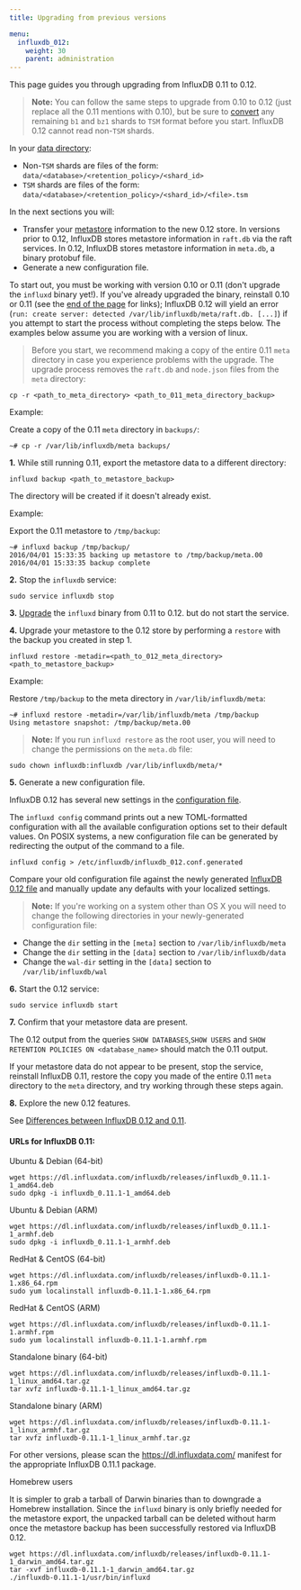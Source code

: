 ```yaml
---
title: Upgrading from previous versions

menu:
  influxdb_012:
    weight: 30
    parent: administration
---
```


This page guides you through upgrading from InfluxDB 0.11 to 0.12.

> **Note:**
You can follow the same steps to upgrade from 0.10 to 0.12 (just replace all the
0.11 mentions with 0.10), but be sure to [convert](/influxdb/v0.10/administration/upgrading/#convert-b1-and-bz1-shards-to-tsm1)
any remaining `b1` and `bz1` shards to `TSM` format before you start. InfluxDB
0.12 cannot read non-`TSM` shards.
>
In your [data directory](/influxdb/v0.12/administration/config/#dir-var-lib-influxdb-data):
>
* Non-`TSM` shards are files of the form: `data/<database>/<retention_policy>/<shard_id>`
* `TSM` shards are files of the form: `data/<database>/<retention_policy>/<shard_id>/<file>.tsm`

In the next sections you will:

* Transfer your [metastore](/influxdb/v0.12/concepts/glossary/#metastore)
information to the new 0.12 store.
In versions prior to 0.12, InfluxDB stores metastore
information in `raft.db` via the raft services.
In 0.12, InfluxDB stores metastore information in `meta.db`, a binary protobuf
file.
* Generate a new configuration file.

To start out, you must be working with version 0.10 or 0.11 (don't upgrade the
`influxd` binary yet!).
If you've already upgraded the binary, reinstall 0.10 or 0.11 (see the [end of the page](/influxdb/v0.12/administration/upgrading/#urls-for-influxdb-0-11) for links); InfluxDB 0.12
will yield an error
(`run: create server: detected /var/lib/influxdb/meta/raft.db. [...]`) if you
attempt to start the process without completing the steps below.
The examples below assume you are working with a version of linux.

> Before you start, we recommend making a copy of the entire 0.11 `meta`
directory in case you experience problems with the upgrade. The upgrade process
removes the `raft.db` and `node.json` files from the `meta` directory:
>
```
cp -r <path_to_meta_directory> <path_to_011_meta_directory_backup>
```
>
Example:
>
Create a copy of the 0.11 `meta` directory in `backups/`:
```
~# cp -r /var/lib/influxdb/meta backups/
```

**1.** While still running 0.11, export the metastore data to a different
directory:

```
influxd backup <path_to_metastore_backup>
```

The directory will be created if it doesn't already exist.

Example:

Export the 0.11 metastore to `/tmp/backup`:
```
~# influxd backup /tmp/backup/
2016/04/01 15:33:35 backing up metastore to /tmp/backup/meta.00
2016/04/01 15:33:35 backup complete
```

**2.** Stop the `influxdb` service:

```
sudo service influxdb stop
```

**3.** [Upgrade](https://influxdata.com/downloads/#influxdb) the `influxd`
binary from 0.11 to 0.12. but do not start the service.

**4.** Upgrade your metastore to the 0.12 store by performing a `restore` with
the backup you created in step 1.

```
influxd restore -metadir=<path_to_012_meta_directory> <path_to_metastore_backup>
```

Example:

Restore `/tmp/backup` to the meta directory in `/var/lib/influxdb/meta`:
```
~# influxd restore -metadir=/var/lib/influxdb/meta /tmp/backup
Using metastore snapshot: /tmp/backup/meta.00
```

> **Note:** If you run `influxd restore` as the root user, you will need to
change the permissions on the `meta.db` file:
>
```
sudo chown influxdb:influxdb /var/lib/influxdb/meta/*
```

**5.** Generate a new configuration file.

InfluxDB 0.12 has several new settings in the [configuration file](/influxdb/v0.12/administration/config/).

The `influxd config` command prints out a new TOML-formatted configuration with all the available configuration options set to their default values.
On POSIX systems, a new configuration file can be generated by redirecting the output of the command to a file.

```
influxd config > /etc/influxdb/influxdb_012.conf.generated
```

Compare your old configuration file against the newly generated [InfluxDB 0.12 file](/influxdb/v0.12/administration/config/) and manually update any defaults with your localized settings.

> **Note:** If you're working on a system other than OS X you will need to
change the following directories in your newly-generated configuration file:
>
* Change the `dir` setting in the `[meta]` section to `/var/lib/influxdb/meta`
* Change the `dir` setting in the `[data]` section to `/var/lib/influxdb/data`
* Change the `wal-dir` setting in the `[data]` section to `/var/lib/influxdb/wal`

**6.** Start the 0.12 service:

```
sudo service influxdb start
```

**7.** Confirm that your metastore data are present.

The 0.12 output from the queries `SHOW DATABASES`,`SHOW USERS` and
`SHOW RETENTION POLICIES ON <database_name>` should match the 0.11 output.

If your metastore data do not appear to be present, stop the service, reinstall
InfluxDB 0.11, restore the copy you made of the entire 0.11 `meta` directory to
the `meta` directory, and try working through these steps again.

**8.** Explore the new 0.12 features.

See [Differences between InfluxDB 0.12 and 0.11](/influxdb/v0.12/concepts/011_vs_012/).


#### URLs for InfluxDB 0.11:
Ubuntu & Debian (64-bit)
```
wget https://dl.influxdata.com/influxdb/releases/influxdb_0.11.1-1_amd64.deb
sudo dpkg -i influxdb_0.11.1-1_amd64.deb
```

Ubuntu & Debian (ARM)
```
wget https://dl.influxdata.com/influxdb/releases/influxdb_0.11.1-1_armhf.deb
sudo dpkg -i influxdb_0.11.1-1_armhf.deb
```

RedHat & CentOS (64-bit)
```
wget https://dl.influxdata.com/influxdb/releases/influxdb-0.11.1-1.x86_64.rpm
sudo yum localinstall influxdb-0.11.1-1.x86_64.rpm
```

RedHat & CentOS (ARM)
```
wget https://dl.influxdata.com/influxdb/releases/influxdb-0.11.1-1.armhf.rpm
sudo yum localinstall influxdb-0.11.1-1.armhf.rpm
```

Standalone binary (64-bit)
```
wget https://dl.influxdata.com/influxdb/releases/influxdb-0.11.1-1_linux_amd64.tar.gz
tar xvfz influxdb-0.11.1-1_linux_amd64.tar.gz
```

Standalone binary (ARM)
```
wget https://dl.influxdata.com/influxdb/releases/influxdb-0.11.1-1_linux_armhf.tar.gz
tar xvfz influxdb-0.11.1-1_linux_armhf.tar.gz
```
For other versions, please scan the https://dl.influxdata.com/ manifest for the appropriate InfluxDB 0.11.1 package.

Homebrew users

It is simpler to grab a tarball of Darwin binaries than to downgrade a Homebrew installation. Since the `influxd` binary is only briefly needed for the metastore export, the unpacked tarball can be deleted without harm once the metastore backup has been successfully restored via InfluxDB 0.12.
```
wget https://dl.influxdata.com/influxdb/releases/influxdb-0.11.1-1_darwin_amd64.tar.gz
tar -xvf influxdb-0.11.1-1_darwin_amd64.tar.gz
./influxdb-0.11.1-1/usr/bin/influxd
```

